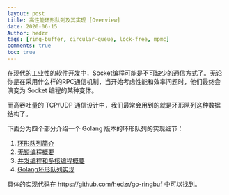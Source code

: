 ```yaml
---
layout: post
title: 高性能环形队列及其实现 [Overview]
date: 2020-06-15
Author: hedzr
tags: [ring-buffer, circular-queue, lock-free, mpmc]
comments: true
toc: true
---
```





在现代的工业性的软件开发中，Socket编程可能是不可缺少的通信方式了。无论你是在采用什么样的RPC通信机制，当开始考虑性能和效率问题时，他们最终会演变为 Socket 编程的某种变体。

而高吞吐量的 TCP/UDP 通信设计中，我们最常会用到的就是环形队列这种数据结构了。



下面分为四个部分介绍一个 Golang 版本的环形队列的实现细节：

1. [环形队列简介](../ringbuf-01-intro/)
2. [无锁编程概要](../ringbuf-02-lock-free/)
3. [并发编程和多核编程概要](../ringbuf-03-smp/)
4. [Golang环形队列实现](../ringbuf-04-impl/)

具体的实现代码在 https://github.com/hedzr/go-ringbuf 中可以找到。

